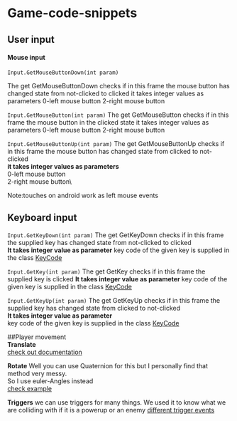 # Game-code-snippets
## User input
#### Mouse input
`Input.GetMouseButtonDown(int param)`

The get GetMouseButtonDown checks if in this frame the mouse button has changed state from not-clicked to clicked
it takes integer values as parameters
0-left mouse button
2-right mouse button


`Input.GetMouseButton(int param)`
The get GetMouseButton checks if in this frame the mouse button in the clicked state
it takes integer values as parameters
0-left mouse button
2-right mouse button

`Input.GetMouseButtonUp(int param)`
The get GetMouseButtonUp checks if in this frame the mouse button has changed state from clicked to not-clicked\
**it takes integer values as parameters** \
0-left mouse button\
2-right mouse button\

Note:touches on android work as left mouse events

## Keyboard input

`Input.GetKeyDown(int param)`
The get GetKeyDown checks if in this frame the supplied key has changed state from not-clicked to clicked \
**It takes integer value as parameter**
key code of the given key is supplied in the class [KeyCode](https://docs.unity3d.com/ScriptReference/KeyCode.html)

`Input.GetKey(int param)`
The get GetKey checks if in this frame the supplied key is clicked
**It takes integer value as parameter**
key code of the given key is supplied in the class [KeyCode](https://docs.unity3d.com/ScriptReference/KeyCode.html)

`Input.GetKeyUp(int param)`
The get GetKeyUp checks if in this frame the supplied key has changed state from clicked to not-clicked \
**It takes integer value as parameter** \
key code of the given key is supplied in the class [KeyCode](https://docs.unity3d.com/ScriptReference/KeyCode.html)


##Player movement \
**Translate** \
[check out documentation](https://docs.unity3d.com/ScriptReference/Transform.Translate.html)

**Rotate**
Well you can use Quaternion for this but I personally find that method very messy.\
So I use euler-Angles instead \
[check example](./euler-angle-example.md)

**Triggers**
we can use triggers for many things. We used it to know what we are colliding with if it is a powerup or an enemy
[different trigger events](./triggers.md)
